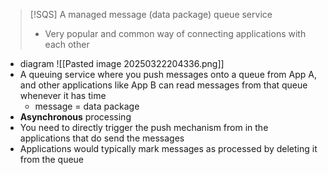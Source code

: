 
>[!SQS]
>A managed message (data package) queue service
>- Very popular and common way of connecting applications with each other

- diagram
	![[Pasted image 20250322204336.png]]
- A queuing service where you push messages onto a queue from App A, and other applications like App B can read messages from that queue whenever it has time
	- message = data package
- **Asynchronous** processing
- You need to directly trigger the push mechanism from in the applications that do send the messages
- Applications would typically mark messages as processed by deleting it from the queue

